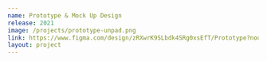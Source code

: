 ```yaml
---
name: Prototype & Mock Up Design
release: 2021
image: /projects/prototype-unpad.png
link: https://www.figma.com/design/zRXwrK9SLbdk4SRg0xsEfT/Prototype?node-id=0-1&t=gPjGGbyg8e2fgqfl-1
layout: project
---
```

